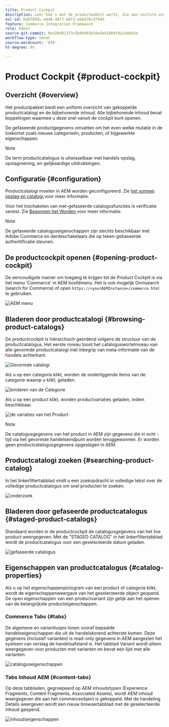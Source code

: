 ```yaml
---
title: Product Cockpit
description: Leer hoe u met de productwakkit werkt, die een uniform overzicht biedt van gekoppelde productcatalogi en bijbehorende inhoud.
exl-id: 6dbf039c-e040-48f1-88f3-ebbd70cdf94d
feature: Commerce Integration Framework
role: Admin
source-git-commit: 0e328d013f3c5b9b965010e4e410b6fda2de042e
workflow-type: tm+mt
source-wordcount: '433'
ht-degree: 0%

---
```


# Product Cockpit {#product-cockpit}

## Overzicht {#overview}

Het productpakket biedt een uniform overzicht van gekoppelde productcatalogi en de bijbehorende inhoud. Alle bijbehorende inhoud bevat koppelingen waarmee u deze snel vanuit de cockpit kunt openen.

De gefaseerde productgegevens omvatten om het even welke mutatie in de toekomst zoals nieuwe categorieën, producten, of bijgewerkte eigenschappen.

>[!NOTE]
>
>De term productcatalogus is uitwisselbaar met handels opslag, opslagmening, en gelijkaardige uitdrukkingen.

## Configuratie {#configuration}

Productcatalogi moeten in AEM worden geconfigureerd. Zie [ het vormen opslag en catalogi ](https://experienceleague.adobe.com/docs/experience-manager-cloud-service/content/content-and-commerce/storefront/getting-started.html?lang=nl-NL#catalog) voor meer informatie.

Voor het inschakelen van niet-gefaseerde catalogusfuncties is verificatie vereist. Zie [ Begonnen het Worden ](https://experienceleague.adobe.com/docs/experience-manager-cloud-service/content/content-and-commerce/storefront/getting-started.html?lang=nl-NL) voor meer informatie.

>[!NOTE]
>
>De gefaseerde cataloguseigenschappen zijn slechts beschikbaar met Adobe Commerce en derdeschakelaars die op teken-gebaseerde authentificatie steunen.

## De productcockpit openen {#opening-product-cockpit}

De eenvoudigste manier om toegang te krijgen tot de Product Cockpit is via het menu &#39;Commerce&#39; in AEM hoofdmenu. Het is ook mogelijk Omnsearch (search for Commerce) of open `https://<yourAEMInstance>/commerce.html` te gebruiken.

![ AEM menu ](../assets/aem-menu.png)

## Bladeren door productcatalogi {#browsing-product-catalogs}

De productcockpit is hiërarchisch geordend volgens de structuur van de productcatalogus. Het eerste niveau toont het cataloguswortelniveau van alle gevormde productcatalogi met inbegrip van meta-informatie van de handels achterkant.

![ Gevormde catalogi ](../assets/catalog-overview.png)

Als u op een categorie klikt, worden de onderliggende items van de categorie waarop u klikt, geladen.

![ kinderen van de Categorie ](../assets/catalog-category-children.png)

Als u op een product klikt, worden productvariaties geladen, indien beschikbaar.

![ de variaties van het Product ](../assets/catalog-product-variation.png)

>[!NOTE]
>
>De catalogusgegevens van het product in AEM zijn gegevens die in echt - tijd via het gevormde handelseindpunt worden teruggewonnen. Er worden geen productcatalogusgegevens opgeslagen in AEM.

## Productcatalogi zoeken {#searching-product-catalog}

In het linkerfiltertabblad vindt u een zoekopdracht in volledige tekst over de volledige productcatalogus om snel producten te zoeken.

![ onderzoek ](../assets/search-cockpit.png)

## Bladeren door gefaseerde productcatalogus {#staged-product-catalogs}

Standaard worden in de productcockpit de catalogusgegevens van het live product weergegeven. Met de &quot;STAGED CATALOG&quot; in het linkerfiltertabblad wordt de productcatalogus voor een geselecteerde datum geladen.

![ gefaseerde catalogus ](../assets/staged-cockpit.png)

## Eigenschappen van productcatalogus {#catalog-properties}

Als u op het eigenschappenpictogram van een product of categorie klikt, wordt de eigenschappenweergave van het geselecteerde object geopend. De open eigenschappen van een productvariant zijn gelijk aan het openen van de belangrijkste producteigenschappen.

### Commerce Tabs {#tabs}

De algemene en variantlusjes tonen vooraf bepaalde handelseigenschappen die uit de handelskorend achterste komen. Deze gegevens (inclusief varianten) is read-only gegevens in AEM aangezien het systeem van verslag de handelsafstand is. Het tabblad Variant wordt alleen weergegeven voor producten met varianten en bevat een lijst met alle varianten.

![ cataloguseigenschappen ](../assets/catalog-properties.png)

### Tabs Inhoud AEM {#content-tabs}

Op deze tabbladen, gegroepeerd op AEM inhoudstypen (Experience Fragments, Content Fragments, Associated Assets), wordt AEM inhoud weergegeven die aan het commerceobject is gekoppeld. Met de handeling Details weergeven wordt een nieuw browsertabblad met de geselecteerde inhoud geopend.

![ inhoudseigenschappen ](../assets/content-properties.png)
